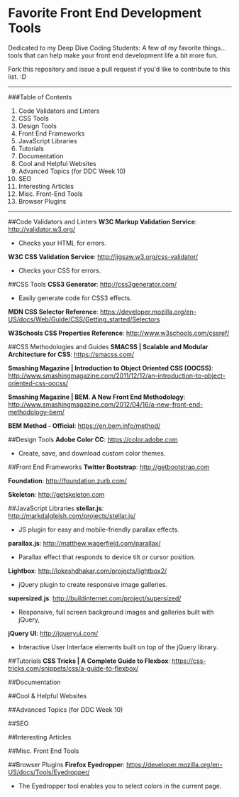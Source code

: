 # Favorite Front End Development Tools
Dedicated to my Deep Dive Coding Students:
A few of my favorite things... tools that can help make your front end development life a bit more fun.

Fork this repository and issue a pull request if you'd like to contribute to this list. :D
***
###Table of Contents
1. Code Validators and Linters
2. CSS Tools
3. Design Tools
4. Front End Frameworks
5. JavaScript Libraries
6. Tutorials
7. Documentation
8. Cool and Helpful Websites
9. Advanced Topics (for DDC Week 10)
10. SEO
11. Interesting Articles
12. Misc. Front-End Tools
13. Browser Plugins

***

##Code Validators and Linters
**W3C Markup Validation Service**: <http://validator.w3.org/>
  * Checks your HTML for errors.

**W3C CSS Validation Service**: <http://jigsaw.w3.org/css-validator/>
  * Checks your CSS for errors.

##CSS Tools
**CSS3 Generator**: <http://css3generator.com/>
  * Easily generate code for CSS3 effects.

**MDN CSS Selector Reference**: <https://developer.mozilla.org/en-US/docs/Web/Guide/CSS/Getting_started/Selectors>

**W3Schools CSS Properties Reference**: <http://www.w3schools.com/cssref/>

##CSS Methodologies and Guides
**SMACSS | Scalable and Modular Architecture for CSS**:
<https://smacss.com/>

**Smashing Magazine | Introduction to Object Oriented CSS (OOCSS)**:
<http://www.smashingmagazine.com/2011/12/12/an-introduction-to-object-oriented-css-oocss/>

**Smashing Magazine | BEM. A New Front End Methodology**:
<http://www.smashingmagazine.com/2012/04/16/a-new-front-end-methodology-bem/>

**BEM Method - Official**: <https://en.bem.info/method/>

##Design Tools
**Adobe Color CC**: <https://color.adobe.com>
  * Create, save, and download custom color themes.

##Front End Frameworks
**Twitter Bootstrap**: <http://getbootstrap.com>

**Foundation**: <http://foundation.zurb.com/>

**Skeleton**: <http://getskeleton.com>

##JavaScript Libraries
**stellar.js**: <http://markdalgleish.com/projects/stellar.js/>
  * JS plugin for easy and mobile-friendly parallax effects.

**parallax.js**: <http://matthew.wagerfield.com/parallax/>
  * Parallax effect that responds to device tilt or cursor position.

**Lightbox**: <http://lokeshdhakar.com/projects/lightbox2/>
  * jQuery plugin to create responsive image galleries.

**supersized.js**: <http://buildinternet.com/project/supersized/>
  * Responsive, full screen background images and galleries built with jQuery,

**jQuery UI**: <http://jqueryui.com/>
  * Interactive User Interface elements built on top of the jQuery library.

##Tutorials
**CSS Tricks | A Complete Guide to Flexbox**: <https://css-tricks.com/snippets/css/a-guide-to-flexbox/>

##Documentation

##Cool & Helpful Websites

##Advanced Topics (for DDC Week 10)

##SEO

##Interesting Articles

##Misc. Front End Tools

##Browser Plugins
**Firefox Eyedropper**: <https://developer.mozilla.org/en-US/docs/Tools/Eyedropper/>
 * The Eyedropper tool enables you to select colors in the current page.
